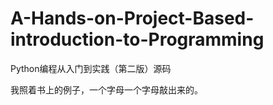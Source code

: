 # A-Hands-on-Project-Based-introduction-to-Programming
Python编程从入门到实践（第二版）源码

我照着书上的例子，一个字母一个字母敲出来的。
